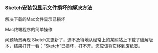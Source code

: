 

### Sketch安装包显示文件损坏的解决方法

解决下载的Mac文件显示已损坏

Mac终端程序的简单操作

问题场景再现
Sketch又更新了，迫不及待地从经常上的某网站上下载了破解版本，结果打开一看：“Sketch”已损坏，打不开。您应该将它移到废纸篓。

